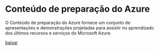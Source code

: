 ﻿<div>
<h1>Conteúdo de preparação do Azure</h1>
<p>O Conteúdo de preparação do Azure fornece um conjunto de apresentações e demonstrações projetadas para assistir no aprendizado dos últimos recursos e serviços do Microsoft Azure.</p>
<p><a href="http://go.microsoft.com/fwlink/p/?LinkId=331133" class="solution-cta-link light-font arrowbtn green">baixar</a></p>
</div>
